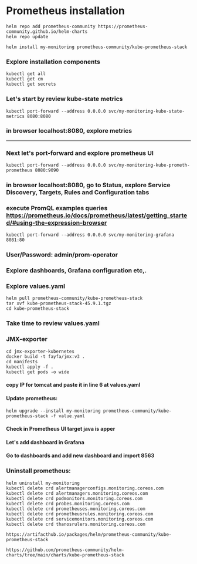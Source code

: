 # Prometheus installation
```
helm repo add prometheus-community https://prometheus-community.github.io/helm-charts
helm repo update
```
```
helm install my-monitoring prometheus-community/kube-prometheus-stack
```
### Explore installation components
```
kubectl get all
kubectl get cm
kubectl get secrets
```
### Let's start by review kube-state metrics
```
kubectl port-forward --address 0.0.0.0 svc/my-monitoring-kube-state-metrics 8080:8080
```
### in browser localhost:8080, explore metrics
---
### Next let's port-forward and explore prometheus UI
```
kubectl port-forward --address 0.0.0.0 svc/my-monitoring-kube-prometh-prometheus 8080:9090
```
### in browser localhost:8080, go to Status, explore Service Discovery, Targets, Rules and Configuration tabs 
### execute PromQL examples queries https://prometheus.io/docs/prometheus/latest/getting_started/#using-the-expression-browser

```
kubectl port-forward --address 0.0.0.0 svc/my-monitoring-grafana 8081:80
```
### User/Password: admin/prom-operator
### Explore dashboards, Grafana configuration etc,.
### Explore values.yaml
```
helm pull prometheus-community/kube-prometheus-stack
tar xvf kube-prometheus-stack-45.9.1.tgz
cd kube-prometheus-stack
```
### Take time to review values.yaml

### JMX-exporter
```
cd jmx-exporter-kubernetes
docker build -t fayfa/jmx:v3 .
cd manifests
kubectl apply -f .
kubectl get pods -o wide
```
#### copy IP for tomcat and paste it in line 6 at values.yaml
#### Update prometheus:
```
helm upgrade --install my-monitoring prometheus-community/kube-prometheus-stack -f value.yaml
```
#### Check in Prometheus UI target java is apper
#### Let's add dashboard in Grafana
#### Go to dashboards and add new dashboard and import 8563





### Uninstall prometheus:
```
helm uninstall my-monitoring
kubectl delete crd alertmanagerconfigs.monitoring.coreos.com
kubectl delete crd alertmanagers.monitoring.coreos.com
kubectl delete crd podmonitors.monitoring.coreos.com
kubectl delete crd probes.monitoring.coreos.com
kubectl delete crd prometheuses.monitoring.coreos.com
kubectl delete crd prometheusrules.monitoring.coreos.com
kubectl delete crd servicemonitors.monitoring.coreos.com
kubectl delete crd thanosrulers.monitoring.coreos.com
```



```
https://artifacthub.io/packages/helm/prometheus-community/kube-prometheus-stack

https://github.com/prometheus-community/helm-charts/tree/main/charts/kube-prometheus-stack
```